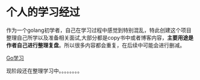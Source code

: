 # 个人的学习经过

作为一个golang初学者，自己在学习过程中感觉到特别混乱，特此创建这个项目整理自己所学以及准备相关面试,大部分都是copy书中或者博客内容，**主要用途是作者自己进行整理复盘**。所以很多内容都会重复，在后续中可能会进行删减。

[Go学习](https://github.com/Simin-hub/Golang-Learning-and-Interview/tree/main/Go)


现阶段还在整理学习中。。。。。。。。
